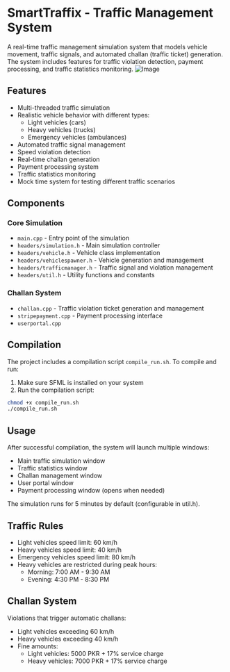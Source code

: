 # SmartTraffix - Traffic Management System

A real-time traffic management simulation system that models vehicle movement, traffic signals, and automated challan (traffic ticket) generation. The system includes features for traffic violation detection, payment processing, and traffic statistics monitoring.
![Image](https://github.com/user-attachments/assets/4585ed27-03b9-4c42-83cb-98a4538e86a5)
## Features

- Multi-threaded traffic simulation
- Realistic vehicle behavior with different types:
  - Light vehicles (cars)
  - Heavy vehicles (trucks)
  - Emergency vehicles (ambulances)
- Automated traffic signal management
- Speed violation detection
- Real-time challan generation
- Payment processing system
- Traffic statistics monitoring
- Mock time system for testing different traffic scenarios

## Components

### Core Simulation
- `main.cpp` - Entry point of the simulation
- `headers/simulation.h` - Main simulation controller
- `headers/vehicle.h` - Vehicle class implementation
- `headers/vehiclespawner.h` - Vehicle generation and management
- `headers/trafficmanager.h` - Traffic signal and violation management
- `headers/util.h` - Utility functions and constants

### Challan System
- `challan.cpp` - Traffic violation ticket generation and management
- `stripepayment.cpp` - Payment processing interface
- `userportal.cpp`

## Compilation

The project includes a compilation script `compile_run.sh`. To compile and run:

1. Make sure SFML is installed on your system
2. Run the compilation script:

```bash
chmod +x compile_run.sh
./compile_run.sh
```

## Usage

After successful compilation, the system will launch multiple windows:
- Main traffic simulation window
- Traffic statistics window
- Challan management window
- User portal window
- Payment processing window (opens when needed)

The simulation runs for 5 minutes by default (configurable in util.h).

## Traffic Rules

- Light vehicles speed limit: 60 km/h
- Heavy vehicles speed limit: 40 km/h
- Emergency vehicles speed limit: 80 km/h
- Heavy vehicles are restricted during peak hours:
  - Morning: 7:00 AM - 9:30 AM
  - Evening: 4:30 PM - 8:30 PM

## Challan System

Violations that trigger automatic challans:
- Light vehicles exceeding 60 km/h
- Heavy vehicles exceeding 40 km/h
- Fine amounts:
  - Light vehicles: 5000 PKR + 17% service charge
  - Heavy vehicles: 7000 PKR + 17% service charge

